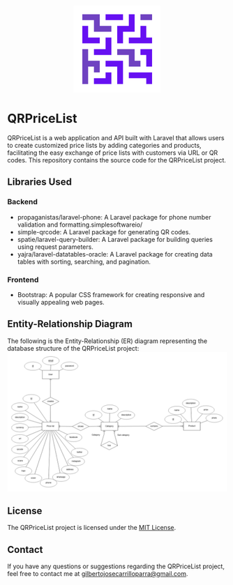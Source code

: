 <p align="center">
<img src="./logo.png" width="200px">
</p>

# QRPriceList
QRPriceList is a web application and API built with Laravel that allows users to create customized price lists by adding categories and products, facilitating the easy exchange of price lists with customers via URL or QR codes. This repository contains the source code for the QRPriceList project.

## Libraries Used
### Backend
* propaganistas/laravel-phone: A Laravel package for phone number validation and formatting.simplesoftwareio/
* simple-qrcode: A Laravel package for generating QR codes.
* spatie/laravel-query-builder: A Laravel package for building queries using request parameters.
* yajra/laravel-datatables-oracle: A Laravel package for creating data tables with sorting, searching, and pagination.

### Frontend
* Bootstrap: A popular CSS framework for creating responsive and visually appealing web pages.

## Entity-Relationship Diagram

The following is the Entity-Relationship (ER) diagram representing the database structure of the QRPriceList project:
<img src ="./ERD_qrpricelist.png">

## License

The QRPriceList project is licensed under the [MIT License](https://opensource.org/license/mit/).

## Contact

If you have any questions or suggestions regarding the QRPriceList project, feel free to contact me at gilbertojosecarrilloparra@gmail.com.